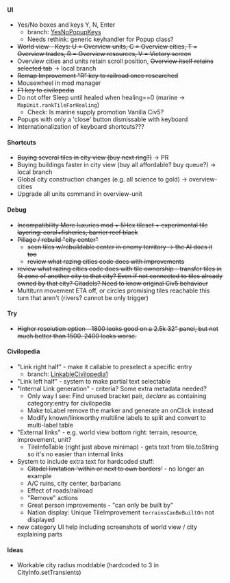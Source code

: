 #### UI
* Yes/No boxes and keys Y, N, Enter
    * branch: [YesNoPopupKeys](https://github.com/SomeTroglodyte/Unciv/tree/YesNoPopupKeys)
    * Needs rethink: generic keyhandler for Popup class?
* ~~World view - Keys: U = Overview units, C = Overview cities, T = Overview trades, R = Overview resources, V = Victory screen~~
* Overview cities and units retain scroll position, ~~Overview itself retains selected tab~~ -> local branch
* ~~Remap Improvement "R" key to railroad once researched~~
* Mousewheel in mod manager
* ~~F1 key to civilopedia~~
* Do not offer Sleep until healed when healing==0 (marine -> `MapUnit.rankTileForHealing`)
    * Check: Is marine supply promotion Vanilla Civ5?
* Popups with only a 'close' button dismissable with keyboard
* Internationalization of keyboard shortcuts???

#### Shortcuts
* ~~Buying several tiles in city view (buy next ring?)~~ -> PR
* Buying buildings faster in city view (buy all affordable? buy queue?) -> local branch
* Global city construction changes (e.g. all science to gold) -> overview-cities
* Upgrade all units command in overview-unit

#### Debug
* ~~Incompatibility More luxuries mod + 5Hex tileset + experimental tile layering: coral+fisheries, barrier reef black~~
* ~~Pillage / rebuild "city center"~~
    * ~~seen tiles w/rebuildable center in enemy territory -> the AI does it too~~
    * ~~review what razing cities code does with improvements~~
* ~~review what razing cities code does with tile ownership - transfer tiles in 5t zone of another city to that city? Even if not connected to tiles already owned by that city? Citadels? Need to know original Civ5 behaviour~~
* Multiturn movement ETA off, or circles promising tiles reachable this turn that aren't (rivers? cannot be only trigger)

#### Try
* ~~Higher resolution option - 1800 looks good on a 2.5k 32" panel, but not much better than 1500. 2400 looks worse.~~

#### Civilopedia
* "Link right half" - make it callable to preselect a specific entry
    * branch: [LinkableCivilopedia1](https://github.com/SomeTroglodyte/Unciv/tree/LinkableCivilopedia1)
* "Link left half" - system to make partial text selectable
* "Internal Link generation" - criteria? Some extra metadata needed?
    * Only way I see: Find unused bracket pair, *declare* as containing category:entry for civilopedia
    * Make toLabel remove the marker and generate an onClick instead
    * Modify known/linkworthy multiline labels to split and convert to multi-label table
* "External links" - e.g. world view bottom right: terrain, resource, improvement, unit?
    * TileInfoTable (right just above minimap) - gets text from tile.toString so it's no easier than internal links
* System to include extra text for hardcoded stuff:
    * ~~Citadel limitation 'within or next to own borders'~~ - no longer an example
    * A/C ruins, city center, barbarians
    * Effect of roads/railroad
    * "Remove" actions
    * Great person improvements - "can only be built by"
    * Nation display: Unique TileImprovement `terrainsCanBeBuiltOn` not displayed
* new category UI help including screenshots of world view / city explaining parts

#### Ideas
* Workable city radius moddable (hardcoded to 3 in CityInfo.setTransients)
